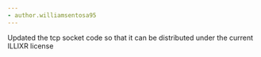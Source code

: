 ```yaml
---
- author.williamsentosa95
---
```

Updated the tcp socket code so that it can be distributed under the current ILLIXR license
